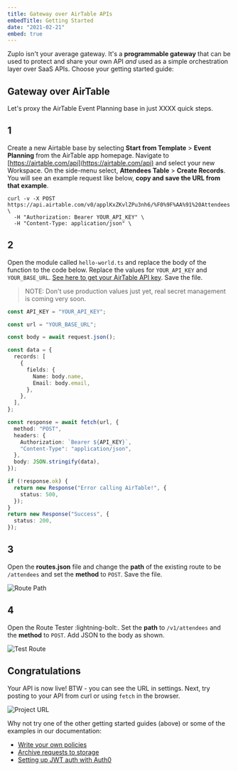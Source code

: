 ```yaml
---
title: Gateway over AirTable APIs
embedTitle: Getting Started
date: "2021-02-21"
embed: true
---
```


Zuplo isn't your average gateway. It's a **programmable gateway** that can be
used to protect and share your own API _and_ used as a simple orchestration
layer over SaaS APIs. Choose your getting started guide:

<QuickstartPicker />

## Gateway over AirTable

Let's proxy the AirTable Event Planning base in just XXXX quick steps.

## 1

Create a new Airtable base by selecting **Start from Template** > **Event
Planning** from the AirTable app homepage. Navigate to
[https://airtable.com/api](https://airtable.com/api) and select your new
Workspace. On the side-menu select, **Attendees Table** > **Create Records**.
You will see an example request like below, **copy and save the URL from that
example**.

```
curl -v -X POST https://api.airtable.com/v0/applKxZKvlZPu3nh6/%F0%9F%AA%91%20Attendees \
  -H "Authorization: Bearer YOUR_API_KEY" \
  -H "Content-Type: application/json" \
```

## 2

Open the module called `hello-world.ts` and replace the body of the function to
the code below. Replace the values for `YOUR_API_KEY` and `YOUR_BASE_URL`.
[See here to get your AirTable API key](https://support.airtable.com/hc/en-us/articles/219046777-How-do-I-get-my-API-key-).
Save the file.

> NOTE: Don't use production values just yet, real secret management is coming
> very soon.

```ts
const API_KEY = "YOUR_API_KEY";

const url = "YOUR_BASE_URL";

const body = await request.json();

const data = {
  records: [
    {
      fields: {
        Name: body.name,
        Email: body.email,
      },
    },
  ],
};

const response = await fetch(url, {
  method: "POST",
  headers: {
    Authorization: `Bearer ${API_KEY}`,
    "Content-Type": "application/json",
  },
  body: JSON.stringify(data),
});

if (!response.ok) {
  return new Response("Error calling AirTable!", {
    status: 500,
  });
}
return new Response("Success", {
  status: 200,
});
```

## 3

Open the **routes.json** file and change the **path** of the existing route to
be `/attendees` and set the **method** to `POST`. Save the file.

![Route Path](/media/quickstarts/gateway-over-airtable/route-path.png)

## 4

Open the Route Tester :lightning-bolt:. Set the **path** to `/v1/attendees` and
the **method** to `POST`. Add JSON to the body as shown.

![Test Route](/media/quickstarts/gateway-over-airtable/test-route.png)

## Congratulations

Your API is now live! BTW - you can see the URL in settings. Next, try posting
to your API from curl or using `fetch` in the browser.

![Project URL](/media/getting-started-hello-world/project-url.png)

Why not try one of the other getting started guides (above) or some of the
examples in our documentation:

- [Write your own policies](https://zuplo.notion.site/Policies-d94e7c5ee5444532855e7678effaee42)
- [Archive requests to storage](https://zuplo.notion.site/Archiving-requests-to-storage-608a64672de64f1b94309f68993d26d1)
- [Setting up JWT auth with Auth0](https://zuplo.notion.site/Setting-up-JWT-auth-with-Auth0-9f5ce6ad37f5418aaa781391c1995e00)
